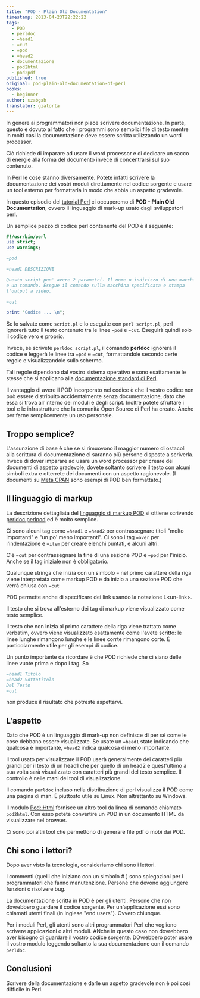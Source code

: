 ```yaml
---
title: "POD - Plain Old Documentation"
timestamp: 2013-04-23T22:22:22
tags:
  - POD
  - perldoc
  - =head1
  - =cut
  - =pod
  - =head2
  - documentazione
  - pod2html
  - pod2pdf
published: true
original: pod-plain-old-documentation-of-perl
books:
  - beginner
author: szabgab
translator: giatorta
---
```



In genere ai programmatori non piace scrivere documentazione. In parte, questo è dovuto
al fatto che i programmi sono semplici file di testo mentre in molti casi la documentazione
deve essere scritta utilizzando un word processor.

Ciò richiede di imparare ad usare il word processor e di dedicare un sacco di energie
alla forma del documento invece di concentrarsi sul suo contenuto.

In Perl le cose stanno diversamente. Potete infatti
scrivere la documentazione dei vostri moduli direttamente nel codice sorgente e
usare un tool esterno per formattarla in modo che abbia un aspetto gradevole.


In questo episodio del [tutorial Perl](/perl-tutorial)
ci occuperemo di <b>POD - Plain Old Documentation</b>, ovvero il
linguaggio di mark-up usato dagli sviluppatori perl.

Un semplice pezzo di codice perl contenente del POD è il seguente:

```perl
#!/usr/bin/perl
use strict;
use warnings;

=pod

=head1 DESCRIZIONE

Questo script puo' avere 2 parametri. Il nome o indirizzo di una macchina
e un comando. Esegue il comando sulla macchina specificata e stampa
l'output a video.

=cut

print "Codice ... \n";
```

Se lo salvate come `script.pl` e lo eseguite con `perl script.pl`,
perl ignorerà tutto il testo contenuto tra le linee `=pod` e `=cut`.
Eseguirà quindi solo il codice vero e proprio.

Invece, se scrivete `perldoc script.pl`, il comando <b>perldoc</b>
ignorerà il codice e leggerà le linee tra `=pod` e `=cut`,
 formattandole secondo certe regole e visualizzandole sullo schermo.

Tali regole dipendono dal vostro sistema operativo e sono esattamente le
stesse che si applicano alla
[documentazione standard di Perl](/documentazione-base-perl-documentazione-moduli-cpan).

Il vantaggio di avere il POD incorporato nel codice è che il vostro codice non può essere distribuito
accidentalmente senza documentazione, dato che essa si trova all'interno dei moduli e degli script.
Inoltre potete sfruttare i tool e le infrastrutture che la comunità Open Source di Perl ha
creato. Anche per farne semplicemente un uso personale.

## Troppo semplice?

L'assunzione di base è che se si rimuovono il maggior numero di ostacoli alla scrittura
di documentazione ci saranno più persone disposte a scriverla. Invece di dover imparare
ad usare un word processor per creare dei documenti di aspetto gradevole, dovete soltanto
scrivere il testo con alcuni simboli extra e otterrete dei documenti con un aspetto
ragionevole. (I documenti su [Meta CPAN](http://metacpan.org/)
sono esempi di POD ben formattato.)

## Il linguaggio di markup

La descrizione dettagliata del [linguaggio di markup POD](http://perldoc.perl.org/perlpod.html)
si ottiene scrivendo [perldoc perlpod](http://perldoc.perl.org/perlpod.html) ed
è molto semplice.

Ci sono alcuni tag come `=head1` e `=head2`
per contrassegnare titoli "molto importanti" e "un po' meno importanti".
Ci sono i tag `=over` per l'indentazione e `=item`
per creare elenchi puntati, e alcuni altri.

C'è `=cut` per contrassegnare la fine di una sezione POD e
`=pod` per l'inizio. Anche se il tag iniziale non è obbligatorio.

Qualunque stringa che inizia con un simbolo `=` nel primo carattere della riga viene
interpretata come markup POD e da inizio a una sezione POD che verrà chiusa con `=cut`

POD permette anche di specificare dei link usando la notazione L&lt;un-link>.

Il testo che si trova all'esterno dei tag di markup viene visualizzato come testo semplice.

Il testo che non inizia al primo carattere della riga viene trattato come verbatim,
ovvero viene visualizzato esattamente come l'avete scritto: le linee lunghe rimangono
lunghe e le linee corrte rimangono corte. È particolarmente utile per gli esempi di codice.

Un punto importante da ricordare è che POD richiede che ci siano delle linee vuote prima e dopo i tag.
So

```perl
=head1 Titolo
=head2 Sottotitolo
Del Testo
=cut
```

non produce il risultato che potreste aspettarvi.

## L'aspetto

Dato che POD è un linguaggio di mark-up non definisce di per sé come le cose debbano essere visualizzate.
Se usate un `=head1` state indicando che qualcosa è importante, `=head2` indica qualcosa di meno importante.

Il tool usato per visualizzare il POD userà generalmente dei caratteri più grandi per il
testo di un head1 che per quello di un head2 e quest'ultimo a sua volta sarà visualizzato con caratteri più grandi del testo
semplice. Il controllo è nelle mani del tool di visualizazione.

Il comando `perldoc` incluso nella distribuzione di perl visualizza il POD come una pagina di man. È piuttosto utile su Linux.
Non altrettanto su Windows.

Il modulo [Pod::Html](https://metacpan.org/pod/Pod::Html) fornisce un altro tool da linea di comando chiamato
`pod2html`. Con esso potete convertire un POD in un documento HTML da visualizzare nel browser.

Ci sono poi altri tool che permettono di generare file pdf o mobi dai POD.

## Chi sono i lettori?

Dopo aver visto la tecnologia, consideriamo chi sono i lettori.

I commenti (quelli che iniziano con un simbolo # ) sono spiegazioni per
i programmatori che fanno manutenzione. Persone che devono aggiungere funzioni
o risolvere bug.

La documentazione scritta in POD è per gli utenti. Persone che non
dovrebbero guardare il codice sorgente. Per un'applicazione essi sono
chiamati utenti finali (in Inglese "end users"). Ovvero chiunque.

Per i moduli Perl, gli utenti sono altri programmatori Perl che vogliono
scrivere applicazioni o altri moduli. ANche in questo caso non dovrebbero
aver bisogno di guardare il vostro codice sorgente. DOvrebbero poter usare
il vostro modulo leggendo soltanto la sua documentazione con il
comando `perldoc`.


## Conclusioni

Scrivere della documentazione e darle un aspetto gradevole non è poi così difficile in Perl.
